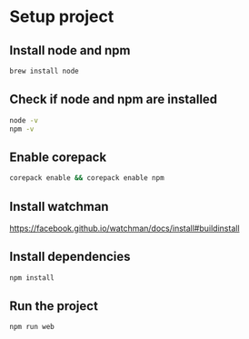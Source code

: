 # Setup project

## Install node and npm
```bash
brew install node
```

## Check if node and npm are installed
```bash
node -v
npm -v
```

## Enable corepack
```bash
corepack enable && corepack enable npm
```

## Install watchman
https://facebook.github.io/watchman/docs/install#buildinstall

## Install dependencies
```bash
npm install
```

## Run the project
```bash
npm run web
```